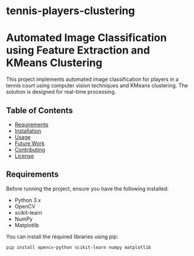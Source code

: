 # tennis-players-clustering

# Automated Image Classification using Feature Extraction and KMeans Clustering

This project implements automated image classification for players in a tennis court using computer vision techniques and KMeans clustering. The solution is designed for real-time processing.

## Table of Contents

- [Requirements](#requirements)
- [Installation](#installation)
- [Usage](#usage)
- [Future Work](#future-work)
- [Contributing](#contributing)
- [License](#license)

## Requirements

Before running the project, ensure you have the following installed:

- Python 3.x
- OpenCV
- scikit-learn
- NumPy
- Matplotlib

You can install the required libraries using pip:

```bash
pip install opencv-python scikit-learn numpy matplotlib
